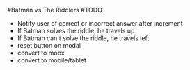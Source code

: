 #Batman vs The Riddlers
#TODO
- Notify user of correct or incorrect answer after increment
- If Batman solves the riddle, he travels up
- If Batman can't solve the riddle, he travels left
- reset button on modal
- convert to mobx
- convert to mobile/tablet
